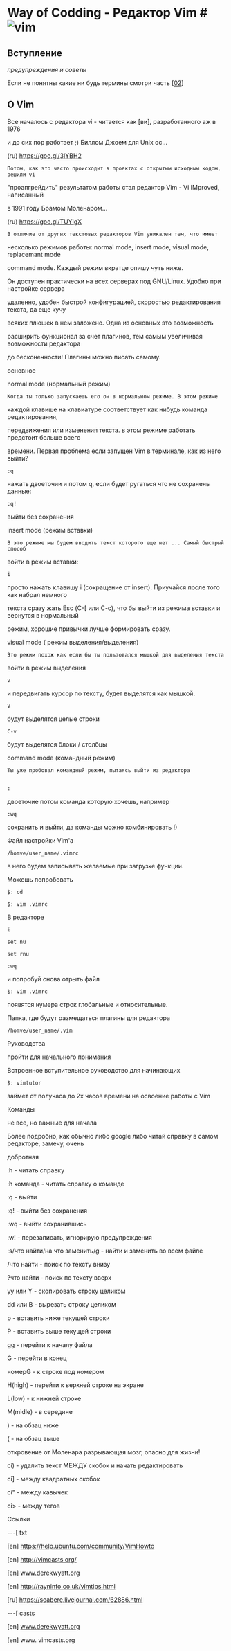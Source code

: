 <!--
File          : 03.md

Created       : Tue 07 Jul 2015 22:58:41
Last Modified : Fri 10 Jul 2015 23:52:14
Maintainer    : sharlaran
-->


# Way of Codding - Редактор Vim # ![vim](./img/vim.png)

## Вступление ##
_предупреждения и советы_

Если не понятны какие ни будь термины смотри часть \[[02](./02.md)\]


## О Vim ##

Все началось с редактора vi - читается как [ви], разработанного аж в 1976

и до сих пор работает ;) Биллом Джоем для Unix ос...

(ru) https://goo.gl/3IYBH2

    Потом, как это часто происходит в проектах с открытым исходным кодом, решили vi

"проапгрейдить"  результатом работы стал редактор Vim - Vi IMproved, написанный

в 1991 году Брамом Моленаром...

(ru) https://goo.gl/TUYlgX

    В отличие от других текстовых редакторов Vim уникален тем, что имеет

несколько режимов работы: normal mode, insert mode, visual mode, replacemant mode

command mode. Каждый режим вкратце опишу чуть ниже.

   Он доступен практически на всех серверах под GNU/Linux. Удобно при настройке сервера

удаленно, удобен быстрой конфигурацией, скоростью редактирования текста, да еще кучу

всяких плюшек в нем заложено. Одна из основных это возможность

расширить функционал за счет плагинов, тем самым увеличивая возможности редактора

до бесконечности! Плагины можно писать самому.


основное

 normal mode  (нормальный режим)

    Когда ты только запускаешь его он в нормальном режиме. В этом режиме

каждой клавише на клавиатуре соответствует как нибудь команда редактирования,

передвижения или изменения текста. в этом режиме работать предстоит больше всего

времени. Первая проблема если запущен Vim в терминале, как из него выйти?


    :q


нажать двоеточии и потом q, если будет ругаться что не сохранены данные:


    :q!


выйти без сохранения


insert mode (режим вставки)

    В это режиме мы будем вводить текст которого еще нет ... Самый быстрый способ

войти в режим вставки:


    i 


просто нажать клавишу i (сокращение от insert). Приучайся после того как набрал немного

текста сразу жать  Esc (С-[ или С-с), что бы выйти из режима вставки и вернутся в нормальный

режим, хорошие привычки лучше формировать сразу.


visual mode ( режим выделения/выделения)

    Это режим похож как если бы ты пользовался мышкой для выделения текста

войти в режим выделения


    v


и передвигать курсор по тексту, будет выделятся как мышкой.


    V


будут выделятся целые строки


    C-v


будут выделятся блоки / столбцы


command mode (командный режим)

    Ты уже пробовал командный режим, пытаясь выйти из редактора


    :


двоеточие потом команда которую хочешь, например


    :wq


сохранить и выйти, да команды можно комбинировать !)


Файл настройки Vim'a


    /homve/user_name/.vimrc


в него будем записывать желаемые при загрузке функции.


Можешь попробовать


    $: cd

    $: vim .vimrc 


 В редакторе


    i

    set nu

    set rnu

    :wq


и попробуй снова отрыть файл


    $: vim .vimrc


появятся нумера строк глобальные и относительные.



Папка, где будут размещаться плагины для редактора


    /homve/user_name/.vim


 

Руководства

пройти для начального понимания 


Встроенное вступительное руководство для начинающих


    $: vimtutor


займет от получаса до 2х часов времени на освоение работы с Vim



Команды

не все, но важные для начала


Более подробно, как обычно либо google либо читай справку в самом редакторе, замечу, очень

добротная


:h                  -   читать справку

:h команда    -    читать справку о команде

:q                  -    выйти

:q!                 -    выйти без сохранения

:wq                -    выйти сохранившись

:w!                 -    перезаписать, игнорирую предупреждения

:s/что найти/на что заменить/g    -    найти и заменить во всем файле


/что найти    -  поиск по тексту внизу

?что найти   - поиск по тексту вверх


yy или Y    -    скопировать строку целиком

dd или В    -   вырезать строку целиком

p               -    вставить ниже текущей строки

P               -    вставить выше текущей строки


gg    -    перейти к началу файла

G    -     перейти в конец

номерG   -    к строке под номером

H(high)    -    перейти к верхней строке на экране

L(low)      -    к нижней строке

M(midle)  -    в середине 

)              -   на обзац ниже

(              -   на обзац выше 



откровение от Моленара разрывающая мозг, опасно для жизни!


ci)   -   удалить текст МЕЖДУ скобок и начать редактировать

ci]   -  между квадратных скобок

ci"   -  между кавычек

ci>  -   между тегов

 

Ссылки


---[ txt


[en] https://help.ubuntu.com/community/VimHowto

[en] http://vimcasts.org/

[en] www.derekwyatt.org

[en] http://rayninfo.co.uk/vimtips.html

[ru] https://scabere.livejournal.com/62886.html


---[ casts

[en] www.derekwyatt.org

[en] www. vimcasts.org

